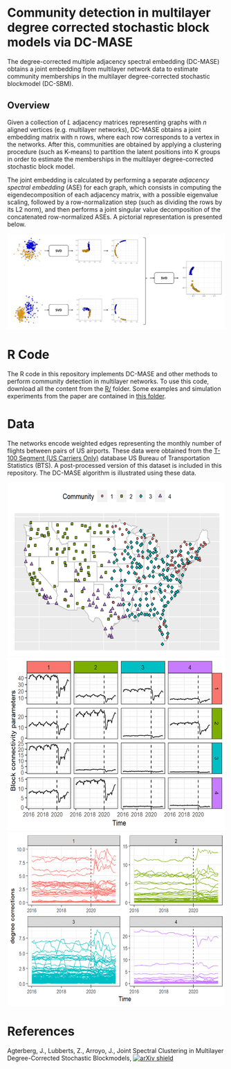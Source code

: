 # Community detection in multilayer degree corrected stochastic block models via DC-MASE

The degree-corrected multiple adjacency spectral embedding (DC-MASE) obtains a joint embedding from multilayer network data to estimate community memberships in the multilayer degree-corrected stochastic blockmodel (DC-SBM).

## Overview

Given a collection of *L* adjacency matrices representing graphs with $n$ aligned vertices (e.g. multilayer networks), DC-MASE obtains a joint embedding matrix with n rows, where each row corresponds to a vertex in the networks. After this, communities are obtained by applying a clustering procedure (such as K-means) to partition the latent positions into K groups in order to estimate the memberships in the multilayer degree-corrected stochastic block model. 

The joint embedding is calculated by performing a separate *adjacency spectral embedding*  (ASE) for each graph, which consists in computing the eigendecomposition of each adjacency matrix, with a possible eigenvalue scaling, followed by a row-normalization step (such as dividing the rows by its L2 norm), and then performs a joint singular value decomposition of the concatenated row-normalized ASEs. A pictorial representation is presented below.

![dc-mase embedding](https://github.com/jesusdaniel/dcmase/blob/main/img/DC-MASE2.png?raw=true)

# R Code

The R code in this repository implements DC-MASE and other methods to perform community detection in multilayer networks. To use this code, download all the content from the [R/](https://github.com/jesusdaniel/dcmase/tree/main/R) folder. Some examples and simulation experiments from the paper are contained in [this folder](https://github.com/jesusdaniel/dcmase/tree/main/Experiments).


# Data
The networks encode weighted edges representing the monthly number of flights between pairs of US airports. These data were obtained from the [T-100 Segment (US Carriers Only)](https://www.transtats.bts.gov/Fields.asp?gnoyr_VQ=GEE) database US Bureau of Transportation Statistics (BTS). A post-processed version of this dataset is included in this repository. The DC-MASE algorithm is illustrated using these data.

<img src="https://github.com/jesusdaniel/dcmase/blob/main/Figures/USmap-K4-dcmase.png" height="400" />
<img src="https://github.com/jesusdaniel/dcmase/blob/main/Figures/Bmatrices-K4-dcmase.png" height="400" />
<img src="https://github.com/jesusdaniel/dcmase/blob/main/Figures/degreecorrections-K4-dcmase.png" height="400" />


# References
Agterberg, J., Lubberts, Z., Arroyo, J., Joint Spectral Clustering in Multilayer Degree-Corrected Stochastic Blockmodels, [![arXiv shield](https://img.shields.io/badge/arXiv-2212.05053-red.svg?style=flat)](https://arxiv.org/abs/2212.05053)
